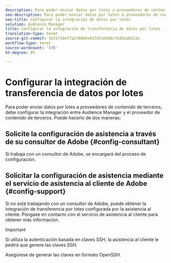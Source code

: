 ```yaml
---
description: Para poder enviar datos por lotes a proveedores de contenido de terceros, debe configurar la integración entre Audience Manager y el proveedor de contenido de terceros.
seo-description: Para poder enviar datos por lotes a proveedores de contenido de terceros, debe configurar la integración entre Audience Manager y el proveedor de contenido de terceros.
seo-title: Configurar la integración de datos por lotes
solution: Audience Manager
title: Configurar la integración de transferencia de datos por lotes
translation-type: tm+mt
source-git-commit: 1b31f10effa2780b5e4374516dd6c76d92a0123a
workflow-type: tm+mt
source-wordcount: '176'
ht-degree: 0%

---
```



# Configurar la integración de transferencia de datos por lotes

Para poder enviar datos por lotes a proveedores de contenido de terceros, debe configurar la integración entre Audience Manager y el proveedor de contenido de terceros. Puede hacerlo de dos maneras:

## Solicite la configuración de asistencia a través de su consultor de Adobe {#config-consultant}

Si trabaja con un consultor de Adobe, se encargará del proceso de configuración.

## Solicitar la configuración de asistencia mediante el servicio de asistencia al cliente de Adobe {#config-support}

Si no está trabajando con un consultor de Adobe, puede obtener la integración de transferencia por lotes configurada por la asistencia al cliente. Póngase en contacto con el servicio de asistencia al cliente para obtener más información.

>[!IMPORTANT]
>
>Si utiliza la autenticación basada en claves SSH, la asistencia al cliente le pedirá que genere las claves SSH.
>
> Asegúrese de generar las claves en formato OpenSSH.